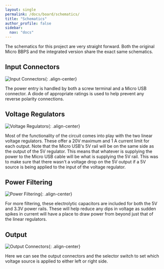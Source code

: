 ```yaml
---
layout: single
permalink: /docs/board/schematics/
title: "Schematics"
author_profile: false
sidebar:
  nav: "docs"
---
```

The schematics for this project are very straight forward. Both the original Micro BBPS and the integrated version share the exact same schematics.

## Input Connectors

![Input Connectors]({{site.baseurl}}/docs/board/assets/schematic_input.png){: .align-center}

The power entry is handled by both a screw terminal and a Micro USB connector. A diode of appropriate ratings is used to help prevent any reverse polarity connections.

## Voltage Regulators

![Voltage Regulators]({{site.baseurl}}/docs/board/assets/schematic_regulators.png){: .align-center}

Most of the functionality of the circuit comes into play with the two linear voltage regulators. These offer a 20V maximum and 1 A current limit for each output. Note that the Micro USB's 5V rail will be on the same side as the output of the 5V regulator. This means that whatever is supplying the power to the Micro USB cable will be what is supplying the 5V rail. This was to make sure that there wasn't a voltage drop on the 5V output if a 5V source is being applied to the input of the voltage regulator.

## Power Filtering

![Power Filtering]({{site.baseurl}}/docs/board/assets/schematic_filter.png){: .align-center}

For more filtering, these electrolytic capacitors are included for both the 5V and 3.3V power rails. These will help reduce any dips in voltage as sudden spikes in current will have a place to draw power from beyond just that of the linear regulators.

## Output

![Output Connectors]({{site.baseurl}}/docs/board/assets/schematic_output.png){: .align-center}

Here we can see the output connectors and the selector switch to set which voltage source is applied to either left or right side.
